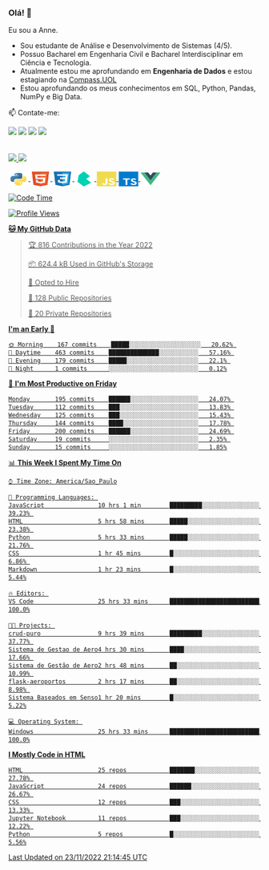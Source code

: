 ### Olá! 👋
Eu sou a Anne. 
- Sou estudante de Análise e Desenvolvimento de Sistemas (4/5).
- Possuo Bacharel em Engenharia Civil e Bacharel Interdisciplinar em Ciência e Tecnologia.
- Atualmente estou me aprofundando em **Engenharia de Dados** e estou estagiando na [Compass.UOL](https://compass.uol/pt/home/) 
- Estou aprofundando os meus conhecimentos em SQL, Python, Pandas, NumPy e Big Data.

📫 Contate-me: 

<div>
<a href="https://www.instagram.com/annekarolinefc/" target="_blank"><img src="https://img.shields.io/badge/-Instagram-%23E4405F?style=for-the-badge&logo=instagram&logoColor=white" target="_blank"></a> 
<a href = "mailto:annekarolinefc@gmail.com"><img src="https://img.shields.io/badge/-Gmail-%23333?style=for-the-badge&logo=gmail&logoColor=white" target="_blank"></a>
<a href="https://www.linkedin.com/in/devannekarolinefc/" target="_blank"><img src="https://img.shields.io/badge/-LinkedIn-%230077B5?style=for-the-badge&logo=linkedin&logoColor=white" target="_blank"></a> 
<a href="https://api.whatsapp.com/send?phone=5533991375118&text=Ol%C3%A1%20Anne!%20" target="_blank"><img src="https://img.shields.io/badge/WhatsApp-25D366?style=for-the-badge&logo=whatsapp&logoColor=white" target="_blank"></a>
</div>

</br>

</br>
<div>
  <a href="https://github.com/annekarolinefc">
  <img height="180em" src="https://github-readme-stats.vercel.app/api?username=annekarolinefc&show_icons=true&theme=dracula&include_all_commits=true&count_private=true"/>
  <img height="180em" src="https://github-readme-stats.vercel.app/api/top-langs/?username=annekarolinefc&layout=compact&langs_count=7&theme=dracula"/>
</div>
  
  <div style="display: inline_block"><br>  
  <img align="center" alt="Anne-Python" height="30" width="40" src="https://raw.githubusercontent.com/devicons/devicon/master/icons/python/python-original.svg">
  <img align="center" alt="Anne-HTML" height="30" width="40" src="https://raw.githubusercontent.com/devicons/devicon/master/icons/html5/html5-original.svg">
  <img align="center" alt="Anne-CSS" height="30" width="40"
 src="https://raw.githubusercontent.com/devicons/devicon/master/icons/css3/css3-original.svg">
  <img align="center" alt="Anne-Bulma" height="30" width="40"
 src="https://github.com/devicons/devicon/blob/master/icons/bulma/bulma-plain.svg">
  <img align="center" alt="Anne-Js" height="30" width="40" src="https://raw.githubusercontent.com/devicons/devicon/master/icons/javascript/javascript-plain.svg">
    <img align="center" alt="Anne-Ts" height="30" width="40" src="https://github.com/devicons/devicon/blob/master/icons/typescript/typescript-original.svg">
      <img align="center" alt="Anne-Vue" height="30" width="40" src="https://github.com/devicons/devicon/blob/master/icons/vuejs/vuejs-original.svg">
</div>
<!--
  <img align="center" alt="Anne-An" height="30" width="40" src="https://github.com/devicons/devicon/blob/master/icons/angularjs/angularjs-original.svg">

-->
</br>
</br>
</br>
<!--START_SECTION:waka-->
![Code Time](http://img.shields.io/badge/Code%20Time-74%20hrs%201%20min-blue)

![Profile Views](http://img.shields.io/badge/Profile%20Views-0-blue)

**🐱 My GitHub Data** 

> 🏆 816 Contributions in the Year 2022
 > 
> 📦 624.4 kB Used in GitHub's Storage 
 > 
> 💼 Opted to Hire
 > 
> 📜 128 Public Repositories 
 > 
> 🔑 20 Private Repositories  
 > 
**I'm an Early 🐤** 

```text
🌞 Morning    167 commits    █████░░░░░░░░░░░░░░░░░░░░   20.62% 
🌇 Daytime    463 commits    ██████████████░░░░░░░░░░░   57.16% 
🌃 Evening    179 commits    █████░░░░░░░░░░░░░░░░░░░░   22.1% 
🌙 Night      1 commits      ░░░░░░░░░░░░░░░░░░░░░░░░░   0.12%

```
📅 **I'm Most Productive on Friday** 

```text
Monday       195 commits    ██████░░░░░░░░░░░░░░░░░░░   24.07% 
Tuesday      112 commits    ███░░░░░░░░░░░░░░░░░░░░░░   13.83% 
Wednesday    125 commits    ███░░░░░░░░░░░░░░░░░░░░░░   15.43% 
Thursday     144 commits    ████░░░░░░░░░░░░░░░░░░░░░   17.78% 
Friday       200 commits    ██████░░░░░░░░░░░░░░░░░░░   24.69% 
Saturday     19 commits     ░░░░░░░░░░░░░░░░░░░░░░░░░   2.35% 
Sunday       15 commits     ░░░░░░░░░░░░░░░░░░░░░░░░░   1.85%

```


📊 **This Week I Spent My Time On** 

```text
⌚︎ Time Zone: America/Sao_Paulo

💬 Programming Languages: 
JavaScript               10 hrs 1 min        █████████░░░░░░░░░░░░░░░░   39.23% 
HTML                     5 hrs 58 mins       █████░░░░░░░░░░░░░░░░░░░░   23.38% 
Python                   5 hrs 33 mins       █████░░░░░░░░░░░░░░░░░░░░   21.76% 
CSS                      1 hr 45 mins        █░░░░░░░░░░░░░░░░░░░░░░░░   6.86% 
Markdown                 1 hr 23 mins        █░░░░░░░░░░░░░░░░░░░░░░░░   5.44%

🔥 Editors: 
VS Code                  25 hrs 33 mins      █████████████████████████   100.0%

🐱‍💻 Projects: 
crud-puro                9 hrs 39 mins       █████████░░░░░░░░░░░░░░░░   37.77% 
Sistema de Gestao de Aero4 hrs 30 mins       ████░░░░░░░░░░░░░░░░░░░░░   17.66% 
Sistema de Gestão de Aero2 hrs 48 mins       ██░░░░░░░░░░░░░░░░░░░░░░░   10.99% 
flask-aeroportos         2 hrs 17 mins       ██░░░░░░░░░░░░░░░░░░░░░░░   8.98% 
Sistema Baseados em Senso1 hr 20 mins        █░░░░░░░░░░░░░░░░░░░░░░░░   5.22%

💻 Operating System: 
Windows                  25 hrs 33 mins      █████████████████████████   100.0%

```

**I Mostly Code in HTML** 

```text
HTML                     25 repos            ███████░░░░░░░░░░░░░░░░░░   27.78% 
JavaScript               24 repos            ██████░░░░░░░░░░░░░░░░░░░   26.67% 
CSS                      12 repos            ███░░░░░░░░░░░░░░░░░░░░░░   13.33% 
Jupyter Notebook         11 repos            ███░░░░░░░░░░░░░░░░░░░░░░   12.22% 
Python                   5 repos             █░░░░░░░░░░░░░░░░░░░░░░░░   5.56%

```



 Last Updated on 23/11/2022 21:14:45 UTC
<!--END_SECTION:waka-->
  
